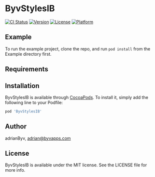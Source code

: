 # ByvStylesIB

[![CI Status](https://img.shields.io/travis/adrianByv/ByvStylesIB.svg?style=flat)](https://travis-ci.org/adrianByv/ByvStylesIB)
[![Version](https://img.shields.io/cocoapods/v/ByvStylesIB.svg?style=flat)](https://cocoapods.org/pods/ByvStylesIB)
[![License](https://img.shields.io/cocoapods/l/ByvStylesIB.svg?style=flat)](https://cocoapods.org/pods/ByvStylesIB)
[![Platform](https://img.shields.io/cocoapods/p/ByvStylesIB.svg?style=flat)](https://cocoapods.org/pods/ByvStylesIB)

## Example

To run the example project, clone the repo, and run `pod install` from the Example directory first.

## Requirements

## Installation

ByvStylesIB is available through [CocoaPods](https://cocoapods.org). To install
it, simply add the following line to your Podfile:

```ruby
pod 'ByvStylesIB'
```

## Author

adrianByv, adrian@byvapps.com

## License

ByvStylesIB is available under the MIT license. See the LICENSE file for more info.
